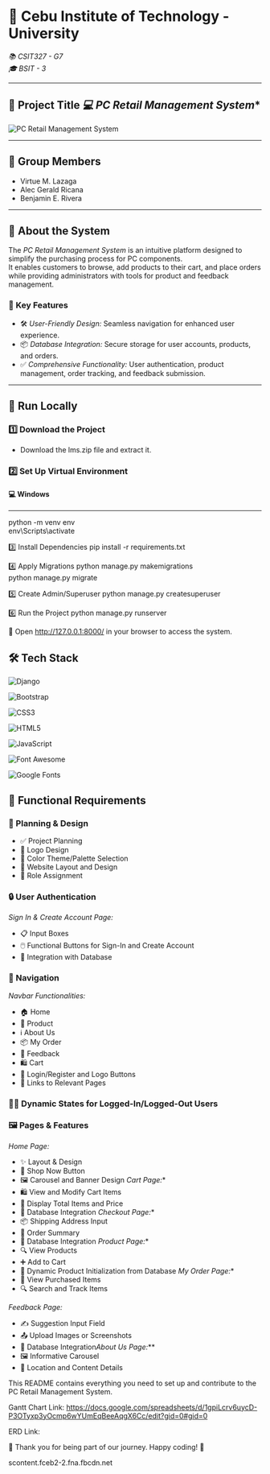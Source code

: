 # 🏫 Cebu Institute of Technology - University  
*📚 CSIT327 - G7*  
*🎓 BSIT - 3*  

---

## 📌 Project Title  *💻 PC Retail Management System**  

![PC Retail Management System](https://scontent.fceb2-2.fna.fbcdn.net/v/t1.15752-9/467640184_1095767921959562_7554987510356254706_n.png?_nc_cat=111&ccb=1-7&_nc_sid=9f807c&_nc_eui2=AeHQyNrpF6V6GG9MwEpolRq_5_vWXHjpBpHn-9ZceOkGkaIPpQcDQ_QzEWhP0AYdDENjFP6ti377FwxQ2hFEZl7-&_nc_ohc=45XRHFaCrX0Q7kNvgG8XVkP&_nc_zt=23&_nc_ht=scontent.fceb2-2.fna&oh=03_Q7cD1QGqZ8UEaajCvDGTO_mISedkd5V_-BvjPqO4bm5uSClK0A&oe=6774056F)

---

## 👥 Group Members  
- Virtue M. Lazaga  
- Alec Gerald Ricana  
- Benjamin E. Rivera  

---

## 📖 About the System  
The *PC Retail Management System* is an intuitive platform designed to simplify the purchasing process for PC components.  
It enables customers to browse, add products to their cart, and place orders while providing administrators with tools for product and feedback management.  

### 🌟 Key Features  
- 🛠️ *User-Friendly Design:* Seamless navigation for enhanced user experience.  
- 📦 *Database Integration:* Secure storage for user accounts, products, and orders.  
- ✅ *Comprehensive Functionality:* User authentication, product management, order tracking, and feedback submission.  

---

## 🚀 Run Locally  

### 1️⃣ Download the Project  
- Download the lms.zip file and extract it.  

### 2️⃣ Set Up Virtual Environment  
#### 💻 Windows  

---

python -m venv env  
env\Scripts\activate  

3️⃣ Install Dependencies
pip install -r requirements.txt  

4️⃣ Apply Migrations
python manage.py makemigrations  
python manage.py migrate  

5️⃣ Create Admin/Superuser
python manage.py createsuperuser  

6️⃣ Run the Project
python manage.py runserver  

🔗 Open http://127.0.0.1:8000/ in your browser to access the system.


## 🛠️ Tech Stack  

![Django](https://img.shields.io/badge/Django-092E20?style=for-the-badge&logo=django&logoColor=white)

![Bootstrap](https://img.shields.io/badge/Bootstrap-7952B3?style=for-the-badge&logo=bootstrap&logoColor=white)

![CSS3](https://img.shields.io/badge/CSS3-1572B6?style=for-the-badge&logo=css3&logoColor=white)

![HTML5](https://img.shields.io/badge/HTML5-E34F26?style=for-the-badge&logo=html5&logoColor=white)

![JavaScript](https://img.shields.io/badge/JavaScript-F7DF1E?style=for-the-badge&logo=javascript&logoColor=black)

![Font Awesome](https://img.shields.io/badge/Font%20Awesome-339AF0?style=for-the-badge&logo=fontawesome&logoColor=white)

![Google Fonts](https://img.shields.io/badge/Google%20Fonts-4285F4?style=for-the-badge&logo=google&logoColor=white)




## 🎯 Functional Requirements

### 📝 Planning & Design
- ✅ Project Planning
- 🎨 Logo Design
- 🎨 Color Theme/Palette Selection
- 📐 Website Layout and Design
- 👥 Role Assignment

### 🔒 User Authentication
*Sign In & Create Account Page:*
- 📋 Input Boxes
- 🖱️ Functional Buttons for Sign-In and Create Account
- 💾 Integration with Database

### 🔗 Navigation
*Navbar Functionalities:*
- 🏠 Home
- 🛒 Product
- ℹ️ About Us
- 📦 My Order
- 📝 Feedback
- 🛍️ Cart
- 🔑 Login/Register and Logo Buttons
- 🔗 Links to Relevant Pages

### 🧑‍💻 Dynamic States for Logged-In/Logged-Out Users

### 🖼️ Pages & Features
*Home Page:*
- ✨ Layout & Design
- 🛒 Shop Now Button
- 🖼️ Carousel and Banner Design
*Cart Page:**
- 🛍️ View and Modify Cart Items
- 🧮 Display Total Items and Price
- 💾 Database Integration
*Checkout Page:**
- 📦 Shipping Address Input
- 🧾 Order Summary
- 💾 Database Integration
*Product Page:**
- 🔍 View Products
- ➕ Add to Cart
- 💾 Dynamic Product Initialization from Database
*My Order Page:**
- 🛒 View Purchased Items
- 🔍 Search and Track Items

*Feedback Page:*
- ✍️ Suggestion Input Field
- 📤 Upload Images or Screenshots
- 💾 Database Integration*About Us Page:***
- 🖼️ Informative Carousel
- 📍 Location and Content Details

This README contains everything you need to set up and contribute to the PC Retail Management System.

Gantt Chart Link: https://docs.google.com/spreadsheets/d/1gpiLcrv6uycD-P3OTyxp3yOcmp6wYUmEqBeeAqgX6Cc/edit?gid=0#gid=0

ERD Link:

🤝 Thank you for being part of our journey. Happy coding! 🚀

scontent.fceb2-2.fna.fbcdn.net
